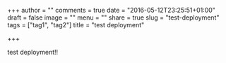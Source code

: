 +++
author = ""
comments = true
date = "2016-05-12T23:25:51+01:00"
draft = false
image = ""
menu = ""
share = true
slug = "test-deployment"
tags = ["tag1", "tag2"]
title = "test deployment"

+++

test deployment!!
